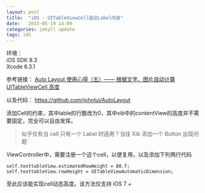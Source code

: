 ```yaml
---
layout: post
title:  "iOS - UITableViewCell适应Label内容"
date:   2015-05-19 14:09
categories: jekyll update
tags: iOS
---
```


环境：</br>
iOS SDK 8.3</br>
Xcode 6.3.1

参考链接： 
[Auto Layout 使用心得（五）—— 根据文字、图片自动计算UITableViewCell 高度](http://lvwenhan.com/ios/449.html)

以及代码： 
<https://github.com/johnlui/AutoLayout>

添加Cell的约束，其中lable的行数改为0，其中xib中的contentView的高度并不需要固定，完全可以自由发挥。

> 似乎仅有当 cell 只有一个 Label 时适用？当往 Xib 添加一个 Button 出现问题

ViewController中，需要注册一个这个cell，以便复用，以及添加下列两行代码

```
self.texttableView.estimatedRowHeight = 80.f;
self.texttableView.rowHeight = UITableViewAutomaticDimension;
```

至此应该能实现cell动态高度。该方法仅支持 iOS 7 +